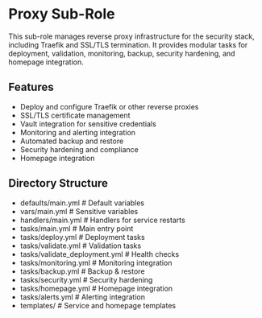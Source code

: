 # Proxy Sub-Role

This sub-role manages reverse proxy infrastructure for the security stack, including Traefik and SSL/TLS termination. It provides modular tasks for deployment, validation, monitoring, backup, security hardening, and homepage integration.

## Features
- Deploy and configure Traefik or other reverse proxies
- SSL/TLS certificate management
- Vault integration for sensitive credentials
- Monitoring and alerting integration
- Automated backup and restore
- Security hardening and compliance
- Homepage integration

## Directory Structure
- defaults/main.yml         # Default variables
- vars/main.yml             # Sensitive variables
- handlers/main.yml         # Handlers for service restarts
- tasks/main.yml            # Main entry point
- tasks/deploy.yml          # Deployment tasks
- tasks/validate.yml        # Validation tasks
- tasks/validate_deployment.yml # Health checks
- tasks/monitoring.yml      # Monitoring integration
- tasks/backup.yml          # Backup & restore
- tasks/security.yml        # Security hardening
- tasks/homepage.yml        # Homepage integration
- tasks/alerts.yml          # Alerting integration
- templates/                # Service and homepage templates 